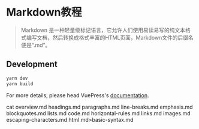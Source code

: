 # Markdown教程

> Markdown 是一种轻量级标记语言，它允许人们使用易读易写的纯文本格式编写文档，然后转换成格式丰富的HTML页面，Markdown文件的后缀名便是“.md”。

## Development

```bash
yarn dev
yarn build
```

For more details, please head VuePress's [documentation](https://v1.vuepress.vuejs.org/).

cat overview.md headings.md paragraphs.md line-breaks.md emphasis.md blockquotes.md lists.md code.md horizontal-rules.md links.md images.md escaping-characters.md html.md>basic-syntax.md
